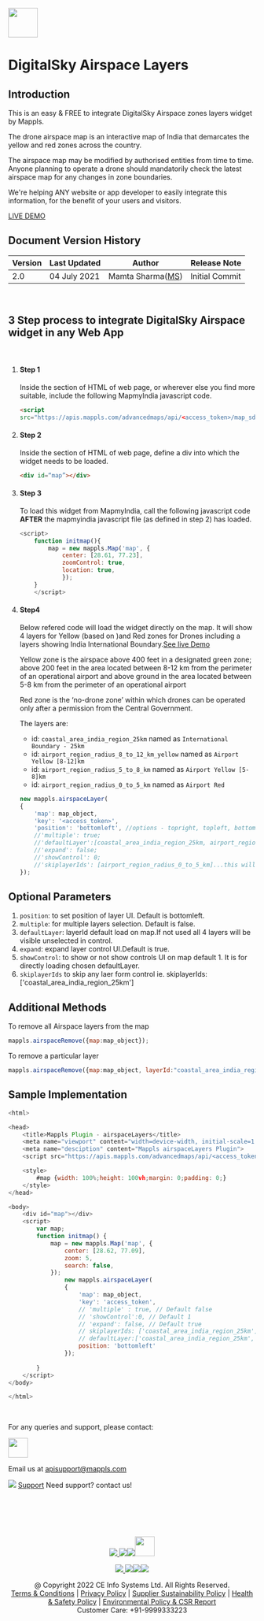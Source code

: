 [<img src="https://about.mappls.com/images/mappls-b-logo.svg" height="60"/> </p>](https://www.mapmyindia.com/api)

# DigitalSky Airspace Layers

## Introduction
This is an easy & FREE to integrate DigitalSky Airspace zones layers widget by Mappls.

The drone airspace map is an interactive map of India that demarcates the yellow and red zones across the country. 

The airspace map may be modified by authorised entities from time to time.
Anyone planning to operate a drone should mandatorily check the latest airspace map for any changes in zone boundaries.

We're helping ANY website or app developer to easily integrate this information, for the benefit of your users and visitors. 

[LIVE DEMO](https://about.mappls.com/api/web-sdk/vector-plugin-example/Airspace/mappls-airspace-plugin)



## Document Version History
| Version | Last Updated | Author | Release Note |
| --- | --- | --- | --- |
| 2.0 | 04 July 2021 | Mamta Sharma([MS](https://github.com/mamtasharma117)) | Initial Commit |

<br>

## 3 Step process to integrate DigitalSky Airspace widget in any Web App
<br>

1. #### Step 1
    
    Inside the <head> section of HTML of web page, or wherever else you find more suitable, include the following MapmyIndia javascript code.
    ```html
    <script
    src="https://apis.mappls.com/advancedmaps/api/<access_token>/map_sdk?layer=vector&v=3.0&libraries=geoanalytics&callback=initmap&airspacelayers" defer async></script>
></script>
    
2. #### Step 2

    Inside the <body> section of HTML of web page, define a div into which the widget needs to be loaded.
    ```html
    <div id=“map”></div>
    ```

3. #### Step 3 
    To load this widget from MapmyIndia, call the following javascript code **AFTER** the mapmyindia javascript file (as defined in step 2) has loaded.
    ```js
    <script>
        function initmap(){
            map = new mappls.Map('map', {
                center: [28.61, 77.23],
                zoomControl: true,
                location: true,
                });
        }
        </script>
    ```

4. #### Step4

    Below refered code will load the widget directly on the map. It will show 4 layers for Yellow (based on )and Red zones for Drones including a layers showing India International Boundary.[See live Demo](livedemo)

    Yellow zone is the airspace above 400 feet in a designated green zone; above 200 feet in the area located between 8-12 km from the perimeter of an operational airport and above ground in the area located between 5-8 km from the perimeter of an operational airport

    Red zone is the ‘no-drone zone’ within which drones can be operated only after a permission from the Central Government.

    The layers are:
   - id: `coastal_area_india_region_25km` named as `International Boundary - 25km`
   - id: `airport_region_radius_8_to_12_km_yellow` named as `Airport Yellow [8-12]km`
   - id: `airport_region_radius_5_to_8_km` named as `Airport Yellow [5-8]km`
   - id: `airport_region_radius_0_to_5_km` named as `Airport Red`



    ```js
    new mappls.airspaceLayer(
    {
        'map': map_object,
        'key': '<access_token>',
        'position': 'bottomleft', //options - topright, topleft, bottomright
        //'multiple': true;
        //'defaultLayer':[coastal_area_india_region_25km, airport_region_radius_8_to_12_km_yellow];//this will show only these 2 selected layers.
        //'expand': false;
        //'showControl': 0;
        //'skiplayerIds': [airport_region_radius_0_to_5_km]...this will skip the international boundary layer from the control.
    });
     ```

## Optional Parameters

1. `position`: to set position of layer UI. Default is bottomleft.
2. `multiple`: for multiple layers selection. Default is false.
3. `defaultLayer`: layerId default load on map.If not used all 4 layers will be visible unselected in control.
4. `expand`: expand layer control UI.Default is true.
6. `showControl`: to show or not show controls UI on map default 1. It is for directly loading chosen defaultLayer.
7. `skiplayerIds` to skip any laer form control ie. skiplayerIds:['coastal_area_india_region_25km']

## Additional Methods

To remove all Airspace layers from the map

```js
mappls.airspaceRemove({map:map_object});
```

To remove a particular layer

```js
mappls.airspaceRemove({map:map_object, layerId:"coastal_area_india_region_25km"});
```

## Sample Implementation

```js
<html>

<head>
    <title>Mappls Plugin - airspaceLayers</title>
    <meta name="viewport" content="width=device-width, initial-scale=1.0">
    <meta name="desciption" content="Mappls airspaceLayers Plugin">
    <script src="https://apis.mappls.com/advancedmaps/api/<access_token>/map_sdk?layer=vector&v=3.0&libraries=geoanalytics&callback=initmap&airspacelayers" defer async></script>

    <style>
        #map {width: 100%;height: 100vh;margin: 0;padding: 0;}
    </style>
</head>

<body>
    <div id="map"></div>
    <script>
        var map;
        function initmap() {
            map = new mappls.Map('map', {
                center: [28.62, 77.09],
                zoom: 5,
                search: false,
            });
                new mappls.airspaceLayer(
                {
                    'map': map_object,
                    'key': 'access_token',
                    // 'multiple' : true, // Default false
                    // 'showControl':0, // Default 1
                    // 'expand': false, // Default true
                    // skiplayerIds: ['coastal_area_india_region_25km'],
                    // defaultLayer:['coastal_area_india_region_25km','airport_region_radius_5_to_8_km'],
                    position: 'bottomleft'
                });
           
        }
    </script>
</body>

</html>

```

<br>

For any queries and support, please contact: 

[<img src="https://about.mappls.com/images/mappls-logo.svg" height="40"/> </p>](https://about.mappls.com/api/)
Email us at [apisupport@mappls.com](mailto:apisupport@mappls.com)


![](https://www.mapmyindia.com/api/img/icons/support.png)
[Support](https://about.mappls.com/contact/)
Need support? contact us!

<br></br>
<br></br>

[<p align="center"> <img src="https://www.mapmyindia.com/api/img/icons/stack-overflow.png"/> ](https://stackoverflow.com/questions/tagged/mappls-api)[![](https://www.mapmyindia.com/api/img/icons/blog.png)](https://about.mappls.com/blog/)[![](https://www.mapmyindia.com/api/img/icons/gethub.png)](https://github.com/Mappls-api)[<img src="https://mmi-api-team.s3.ap-south-1.amazonaws.com/API-Team/npm-logo.one-third%5B1%5D.png" height="40"/> </p>](https://www.npmjs.com/org/mapmyindia) 



[<p align="center"> <img src="https://www.mapmyindia.com/june-newsletter/icon4.png"/> ](https://www.facebook.com/Mapplsofficial)[![](https://www.mapmyindia.com/june-newsletter/icon2.png)](https://twitter.com/mappls)[![](https://www.mapmyindia.com/newsletter/2017/aug/llinkedin.png)](https://www.linkedin.com/company/mappls/)[![](https://www.mapmyindia.com/june-newsletter/icon3.png)](https://www.youtube.com/channel/UCAWvWsh-dZLLeUU7_J9HiOA)




<div align="center">@ Copyright 2022 CE Info Systems Ltd. All Rights Reserved.</div>

<div align="center"> <a href="https://about.mappls.com/api/terms-&-conditions">Terms & Conditions</a> | <a href="https://about.mappls.com/about/privacy-policy">Privacy Policy</a> | <a href="https://about.mappls.com/pdf/mapmyIndia-sustainability-policy-healt-labour-rules-supplir-sustainability.pdf">Supplier Sustainability Policy</a> | <a href="https://about.mappls.com/pdf/Health-Safety-Management.pdf">Health & Safety Policy</a> | <a href="https://about.mappls.com/pdf/Environment-Sustainability-Policy-CSR-Report.pdf">Environmental Policy & CSR Report</a>

<div align="center">Customer Care: +91-9999333223</div>
